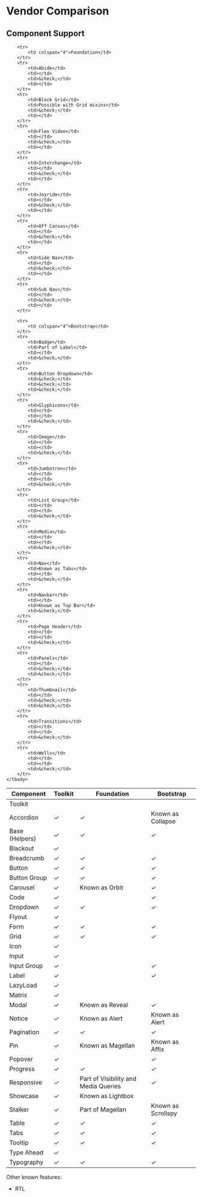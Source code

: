 # Vendor Comparison #

## Component Support ##

<table>
    <thead>
        <tr>
            <th>Component</th>
            <th>Toolkit</th>
            <th>Foundation</th>
            <th>Bootstrap</th>
        </tr>
    </thead>
    <tbody>
        <tr>
            <td colspan="4">Toolkit</td>
        </tr>
        <tr>
            <td>Accordion</td>
            <td>&check;</td>
            <td>&check;</td>
            <td>Known as Collapse</td>
        </tr>
        <tr>
            <td>Base (Helpers)</td>
            <td>&check;</td>
            <td>&check;</td>
            <td>&check;</td>
        </tr>
        <tr>
            <td>Blackout</td>
            <td>&check;</td>
            <td></td>
            <td></td>
        </tr>
        <tr>
            <td>Breadcrumb</td>
            <td>&check;</td>
            <td>&check;</td>
            <td>&check;</td>
        </tr>
        <tr>
            <td>Button</td>
            <td>&check;</td>
            <td>&check;</td>
            <td>&check;</td>
        </tr>
        <tr>
            <td>Button Group</td>
            <td>&check;</td>
            <td>&check;</td>
            <td>&check;</td>
        </tr>
        <tr>
            <td>Carousel</td>
            <td>&check;</td>
            <td>Known as Orbit</td>
            <td>&check;</td>
        </tr>
        <tr>
            <td>Code</td>
            <td>&check;</td>
            <td></td>
            <td>&check;</td>
        </tr>
        <tr>
            <td>Dropdown</td>
            <td>&check;</td>
            <td>&check;</td>
            <td>&check;</td>
        </tr>
        <tr>
            <td>Flyout</td>
            <td>&check;</td>
            <td></td>
            <td></td>
        </tr>
        <tr>
            <td>Form</td>
            <td>&check;</td>
            <td>&check;</td>
            <td>&check;</td>
        </tr>
        <tr>
            <td>Grid</td>
            <td>&check;</td>
            <td>&check;</td>
            <td>&check;</td>
        </tr>
        <tr>
            <td>Icon</td>
            <td>&check;</td>
            <td></td>
            <td></td>
        </tr>
        <tr>
            <td>Input</td>
            <td>&check;</td>
            <td></td>
            <td></td>
        </tr>
        <tr>
            <td>Input Group</td>
            <td>&check;</td>
            <td></td>
            <td>&check;</td>
        </tr>
        <tr>
            <td>Label</td>
            <td>&check;</td>
            <td></td>
            <td>&check;</td>
        </tr>
        <tr>
            <td>LazyLoad</td>
            <td>&check;</td>
            <td></td>
            <td></td>
        </tr>
        <tr>
            <td>Matrix</td>
            <td>&check;</td>
            <td></td>
            <td></td>
        </tr>
        <tr>
            <td>Modal</td>
            <td>&check;</td>
            <td>Known as Reveal</td>
            <td>&check;</td>
        </tr>
        <tr>
            <td>Notice</td>
            <td>&check;</td>
            <td>Known as Alert</td>
            <td>Known as Alert</td>
        </tr>
        <tr>
            <td>Pagination</td>
            <td>&check;</td>
            <td>&check;</td>
            <td>&check;</td>
        </tr>
        <tr>
            <td>Pin</td>
            <td>&check;</td>
            <td>Known as Magellan</td>
            <td>Known as Affix</td>
        </tr>
        <tr>
            <td>Popover</td>
            <td>&check;</td>
            <td></td>
            <td>&check;</td>
        </tr>
        <tr>
            <td>Progress</td>
            <td>&check;</td>
            <td>&check;</td>
            <td>&check;</td>
        </tr>
        <tr>
            <td>Responsive</td>
            <td>&check;</td>
            <td>Part of Visibility and Media Queries</td>
            <td>&check;</td>
        </tr>
        <tr>
            <td>Showcase</td>
            <td>&check;</td>
            <td>Known as Lightbox</td>
            <td></td>
        </tr>
        <tr>
            <td>Stalker</td>
            <td>&check;</td>
            <td>Part of Magellan</td>
            <td>Known as Scrollspy</td>
        </tr>
        <tr>
            <td>Table</td>
            <td>&check;</td>
            <td>&check;</td>
            <td>&check;</td>
        </tr>
        <tr>
            <td>Tabs</td>
            <td>&check;</td>
            <td>&check;</td>
            <td>&check;</td>
        </tr>
        <tr>
            <td>Tooltip</td>
            <td>&check;</td>
            <td>&check;</td>
            <td>&check;</td>
        </tr>
        <tr>
            <td>Type Ahead</td>
            <td>&check;</td>
            <td></td>
            <td></td>
        </tr>
        <tr>
            <td>Typography</td>
            <td>&check;</td>
            <td>&check;</td>
            <td>&check;</td>
        </tr>

        <tr>
            <td colspan="4">Foundation</td>
        </tr>
        <tr>
            <td>Abide</td>
            <td></td>
            <td>&check;</td>
            <td></td>
        </tr>
        <tr>
            <td>Block Grid</td>
            <td>Possible with Grid mixins</td>
            <td>&check;</td>
            <td></td>
        </tr>
        <tr>
            <td>Flex Video</td>
            <td></td>
            <td>&check;</td>
            <td></td>
        </tr>
        <tr>
            <td>Interchange</td>
            <td></td>
            <td>&check;</td>
            <td></td>
        </tr>
        <tr>
            <td>Joyride</td>
            <td></td>
            <td>&check;</td>
            <td></td>
        </tr>
        <tr>
            <td>Off Canvas</td>
            <td></td>
            <td>&check;</td>
            <td></td>
        </tr>
        <tr>
            <td>Side Nav</td>
            <td></td>
            <td>&check;</td>
            <td></td>
        </tr>
        <tr>
            <td>Sub Nav</td>
            <td></td>
            <td>&check;</td>
            <td></td>
        </tr>

        <tr>
            <td colspan="4">Bootstrap</td>
        </tr>
        <tr>
            <td>Badge</td>
            <td>Part of Label</td>
            <td></td>
            <td>&check;</td>
        </tr>
        <tr>
            <td>Button Dropdown</td>
            <td>&check;</td>
            <td>&check;</td>
            <td>&check;</td>
        </tr>
        <tr>
            <td>Glyphicons</td>
            <td></td>
            <td></td>
            <td>&check;</td>
        </tr>
        <tr>
            <td>Image</td>
            <td></td>
            <td></td>
            <td>&check;</td>
        </tr>
        <tr>
            <td>Jumbotron</td>
            <td></td>
            <td></td>
            <td>&check;</td>
        </tr>
        <tr>
            <td>List Group</td>
            <td></td>
            <td></td>
            <td>&check;</td>
        </tr>
        <tr>
            <td>Media</td>
            <td></td>
            <td></td>
            <td>&check;</td>
        </tr>
        <tr>
            <td>Nav</td>
            <td>Known as Tabs</td>
            <td></td>
            <td>&check;</td>
        </tr>
        <tr>
            <td>Navbar</td>
            <td></td>
            <td>Known as Top Bar</td>
            <td>&check;</td>
        </tr>
        <tr>
            <td>Page Header</td>
            <td></td>
            <td></td>
            <td>&check;</td>
        </tr>
        <tr>
            <td>Panels</td>
            <td></td>
            <td>&check;</td>
            <td>&check;</td>
        </tr>
        <tr>
            <td>Thumbnail</td>
            <td></td>
            <td>&check;</td>
            <td>&check;</td>
        </tr>
        <tr>
            <td>Transitions</td>
            <td></td>
            <td></td>
            <td>&check;</td>
        </tr>
        <tr>
            <td>Wells</td>
            <td></td>
            <td></td>
            <td>&check;</td>
        </tr>
    </tbody>
</table>

Other known features:

* RTL